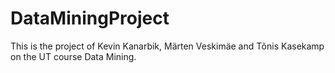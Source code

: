 # DataMiningProject
This is the project of Kevin Kanarbik, Märten Veskimäe and Tõnis Kasekamp on the UT course Data Mining.
